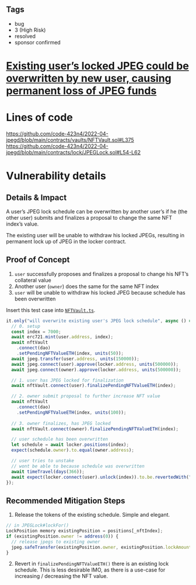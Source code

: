 ## Tags

- bug
- 3 (High Risk)
- resolved
- sponsor confirmed

# [Existing user’s locked JPEG could be overwritten by new user, causing permanent loss of JPEG funds](https://github.com/code-423n4/2022-04-jpegd-findings/issues/10) 

# Lines of code

https://github.com/code-423n4/2022-04-jpegd/blob/main/contracts/vaults/NFTVault.sol#L375
https://github.com/code-423n4/2022-04-jpegd/blob/main/contracts/lock/JPEGLock.sol#L54-L62


# Vulnerability details

## Details & Impact

A user’s JPEG lock schedule can be overwritten by another user’s if he (the other user) submits and finalizes a proposal to change the same NFT index’s value.

The existing user will be unable to withdraw his locked JPEGs, resulting in permanent lock up of JPEG in the locker contract.

## Proof of Concept

1. `user` successfully proposes and finalizes a proposal to change his NFT’s collateral value
2. Another user (`owner`) does the same for the same NFT index
3. `user` will be unable to withdraw his locked JPEG because schedule has been overwritten

Insert this test case into [`NFTVault.ts`](https://github.com/code-423n4/2022-04-jpegd/blob/main/tests/NFTVault.ts).

```jsx
it.only("will overwrite existing user's JPEG lock schedule", async () => {
  // 0. setup
  const index = 7000;
  await erc721.mint(user.address, index);
  await nftVault
    .connect(dao)
    .setPendingNFTValueETH(index, units(50));
  await jpeg.transfer(user.address, units(150000));
  await jpeg.connect(user).approve(locker.address, units(500000));
  await jpeg.connect(owner).approve(locker.address, units(500000));

  // 1. user has JPEG locked for finalization
  await nftVault.connect(user).finalizePendingNFTValueETH(index);

  // 2. owner submit proposal to further increase NFT value
  await nftVault
    .connect(dao)
    .setPendingNFTValueETH(index, units(100));
  
  // 3. owner finalizes, has JPEG locked
  await nftVault.connect(owner).finalizePendingNFTValueETH(index);

  // user schedule has been overwritten
  let schedule = await locker.positions(index);
  expect(schedule.owner).to.equal(owner.address);

  // user tries to unstake
  // wont be able to because schedule was overwritten
  await timeTravel(days(366));
  await expect(locker.connect(user).unlock(index)).to.be.revertedWith("unauthorized");
});
```

## Recommended Mitigation Steps

1. Release the tokens of the existing schedule. Simple and elegant.

```jsx
// in JPEGLock#lockFor()
LockPosition memory existingPosition = positions[_nftIndex];
if (existingPosition.owner != address(0)) {
  // release jpegs to existing owner
  jpeg.safeTransfer(existingPosition.owner, existingPosition.lockAmount);
}
```

2. Revert in `finalizePendingNFTValueETH()` there is an existing lock schedule. This is less desirable IMO, as there is a use-case for increasing / decreasing the NFT value.

